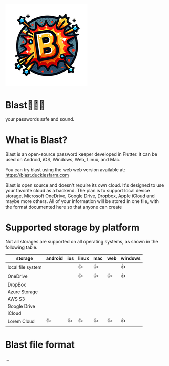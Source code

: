 ![blast!](images/icon-v01.png)
# Blast👮👮‍♀️
your passwords safe and sound.

# What is Blast?
Blast is an open-source password keeper developed in Flutter. It can be used on Android, iOS, Windows, Web, Linux, and Mac.

You can try blast using the web web version available at: https://blast.duckiesfarm.com

Blast is open source and doesn't require its own cloud. It's designed to use your favorite cloud as a backend. The plan is to support local device storage, Microsoft OneDrive, Google Drive, Dropbox, Apple iCloud and maybe more others. All of your information will be stored in one file, with the format documented here so that anyone can create 

# Supported storage by platform

Not all storages are supported on all operating systems, as shown in the following table.

| storage             | android | ios | linux | mac | web | windows |
|---------------------|---------|-----|-------|-----|-----|---------|
| local file system   |         |     | 👍    | 👍  |     | 👍      |
| OneDrive            |         |     | 👍    | 👍  | 👍   | 👍      |
| DropBox             |         |     |       |     |     |         |
| Azure Storage       |         |     |       |     |     |         |
| AWS S3              |         |     |       |     |     |         |
| Google Drive        |         |     |       |     |     |         |
| iCloud              |         |     |       |     |     |         |
| Lorem Cloud         | 👍      | 👍  | 👍    | 👍  | 👍  | 👍      | 

# Blast file format

...

